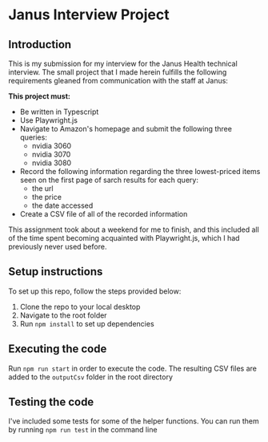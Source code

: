 # Janus Interview Project

## Introduction
This is my submission for my interview for the Janus Health technical interview. The small project that I made herein fulfills the following requirements gleaned from communication with the staff at Janus:


**This project must:**
-  Be written in Typescript
- Use Playwright.js
- Navigate to Amazon's homepage and submit the following three queries:
    - nvidia 3060
    - nvidia 3070
    - nvidia 3080
- Record the following information regarding the three lowest-priced items seen on the first page of sarch results for each query:
    - the url
    - the price
    - the date accessed
- Create a CSV file of all of the recorded information


This assignment took about a weekend for me to finish, and this included all of the time spent becoming acquainted with Playwright.js, which I had previously never used before.

## Setup instructions
To set up this repo, follow the steps provided below:

1. Clone the repo to your local desktop
2. Navigate to the root folder
3. Run `npm install` to set up dependencies

## Executing the code
Run `npm run start` in order to execute the code.
The resulting CSV files are added to the `outputCsv` folder in the root directory

## Testing the code
I've included some tests for some of the helper functions. 
You can run them by running `npm run test` in the command line